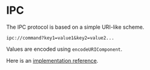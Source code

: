 # IPC

The IPC protocol is based on a simple URI-like scheme.

```uri
ipc://command?key1=value1&key2=value2...
```

Values are encoded using `encodeURIComponent`.

Here is an [implementation reference][0].

[0]: https://github.com/socketsupply/opkit/blob/master/test/example/src/main/ipc.js
